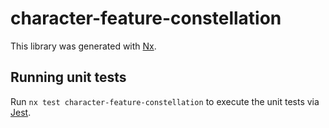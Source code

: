 # character-feature-constellation

This library was generated with [Nx](https://nx.dev).

## Running unit tests

Run `nx test character-feature-constellation` to execute the unit tests via [Jest](https://jestjs.io).
